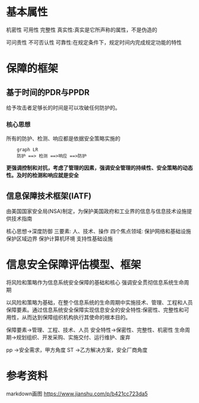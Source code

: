
# 基本属性

机密性
可用性
完整性
真实性:真实是它所声称的属性，不是伪造的

可问责性
不可否认性
可靠性:在规定条件下，规定时间内完成规定功能的特性

# 保障的框架

## 基于时间的PDR与PPDR

给予攻击者足够长的时间是可以攻破任何防护的。

### 核心思想
所有的防护、检测、响应都是依据安全策略实施的

```mermaid
	graph LR
    防护 ==> 检测 ==>响应 ==>防护

```

**更强调控制和对抗，考虑了管理的因素，强调安全管理的持续性、安全策略的动态性。及时的检测和响应就是安全**

## 信息保障技术框架(IATF)
由美国国家安全局(NSA)制定，为保护美国政府和工业界的信息与信息技术设施提供技术指南

核心思想->深度防御
三要素: 人、技术、操作
四个焦点领域: 
保护网络和基础设施
保护区域边界
保护计算机环境
支持性基础设施

# 信息安全保障评估模型、框架
将风险和策略作为信息系统安全保障的基础和核心
强调安全贯彻信息系统生命周期

以风险和策略为基础，在整个信息系统的生命周期中实施技术、管理、工程和人员保障要素。通过信息系统安全保障实现信息安全的安全特性:保密性、完整性和可用性，从而达到保障组织机构执行其使命的根本目的。

保障要素->管理、工程、技术、人员
安全特性->保密性、完整性、机密性
生命周期->规划组织、开发采购、实施交付、运行维护、废弃


pp ->安全需求，甲方角度
ST ->乙方解决方案，安全厂商角度




# 参考资料

markdown画图
https://www.jianshu.com/p/b421cc723da5

